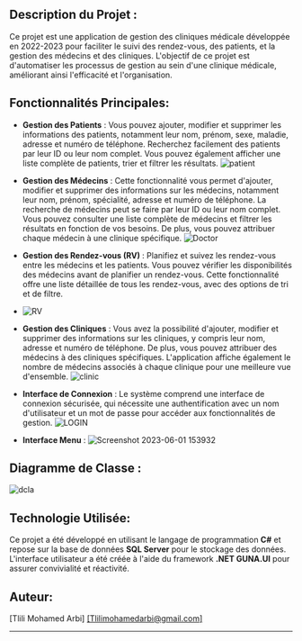## Description du Projet :
Ce projet est une application de gestion des cliniques médicale développée en 2022-2023 pour faciliter le suivi des rendez-vous, des patients, et la gestion des médecins et des cliniques. L'objectif de ce projet est d'automatiser les processus de gestion au sein d'une clinique médicale, améliorant ainsi l'efficacité et l'organisation.

## Fonctionnalités Principales:

- **Gestion des Patients** : Vous pouvez ajouter, modifier et supprimer les informations des patients, notamment leur nom, prénom, sexe, maladie, adresse et numéro de téléphone. Recherchez facilement des patients par leur ID ou leur nom complet. Vous pouvez également afficher une liste complète de patients, trier et filtrer les résultats.
![patient](https://github.com/MEDARBITLILI/Hospital_App/assets/127888962/75df7315-7c45-46f9-a6cc-89ec21b2eb71)


- **Gestion des Médecins** : Cette fonctionnalité vous permet d'ajouter, modifier et supprimer des informations sur les médecins, notamment leur nom, prénom, spécialité, adresse et numéro de téléphone. La recherche de médecins peut se faire par leur ID ou leur nom complet. Vous pouvez consulter une liste complète de médecins et filtrer les résultats en fonction de vos besoins. De plus, vous pouvez attribuer chaque médecin à une clinique spécifique.
![Doctor](https://github.com/MEDARBITLILI/Hospital_App/assets/127888962/8e63df80-1b0e-43c6-b812-ae4fc2737196)


- **Gestion des Rendez-vous (RV)** : Planifiez et suivez les rendez-vous entre les médecins et les patients. Vous pouvez vérifier les disponibilités des médecins avant de planifier un rendez-vous. Cette fonctionnalité offre une liste détaillée de tous les rendez-vous, avec des options de tri et de filtre.
- ![RV](https://github.com/MEDARBITLILI/Hospital_App/assets/127888962/057342b0-77ff-46ac-b110-4187d841241a)


- **Gestion des Cliniques** : Vous avez la possibilité d'ajouter, modifier et supprimer des informations sur les cliniques, y compris leur nom, adresse et numéro de téléphone. De plus, vous pouvez attribuer des médecins à des cliniques spécifiques. L'application affiche également le nombre de médecins associés à chaque clinique pour une meilleure vue d'ensemble.
![clinic](https://github.com/MEDARBITLILI/Hospital_App/assets/127888962/75c7b790-6242-4fcc-83f8-3b56bb153d7f)

- **Interface de Connexion** : Le système comprend une interface de connexion sécurisée, qui nécessite une authentification avec un nom d'utilisateur et un mot de passe pour accéder aux fonctionnalités de gestion.
![LOGIN](https://github.com/MEDARBITLILI/Hospital_App/assets/127888962/bede6181-a028-4d2d-816f-4fae6d5fa864)

- **Interface Menu** :
![Screenshot 2023-06-01 153932](https://github.com/MEDARBITLILI/Hospital_App/assets/127888962/2f4347f2-f91f-4892-99e5-4304a8c547b7)


## Diagramme de Classe :

![dcla](https://github.com/MEDARBITLILI/Hospital_App/assets/127888962/878a69c7-9fc0-4173-9627-488d28cc50a9)


## Technologie Utilisée:

Ce projet a été développé en utilisant le langage de programmation **C#** et repose sur la base de données **SQL Server** pour le stockage des données. L'interface utilisateur a été créée à l'aide du framework **.NET GUNA.UI** pour assurer convivialité et réactivité.

## Auteur:

[Tlili Mohamed Arbi]
[[Tlilimohamedarbi@gmail.com]](https://mail.google.com)

---
